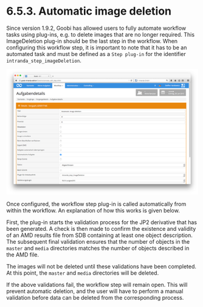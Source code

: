# 6.5.3. Automatic image deletion

Since version 1.9.2, Goobi has allowed users to fully automate workflow tasks using plug-ins, e.g. to delete images that are no longer required. This ImageDeletion plug-in should be the last step in the workflow. When configuring this workflow step, it is important to note that it has to be an automated task and must be defined as a `Step plug-in` for the identifier `intranda_step_imageDeletion`.

![Configuring the automated workflow step plug-in for image deletion](../../.gitbook/assets/88d.png)

Once configured, the workflow step plug-in is called automatically from within the workflow. An explanation of how this works is given below.

First, the plug-in starts the validation process for the JP2 derivative that has been generated. A check is then made to confirm the existence and validity of an AMD results file from SDB containing at least one object description. The subsequent final validation ensures that the number of objects in the `master` and `media` directories matches the number of objects described in the AMD file.

The images will not be deleted until these validations have been completed. At this point, the `master` and `media` directories will be deleted.

If the above validations fail, the workflow step will remain open. This will prevent automatic deletion, and the user will have to perform a manual validation before data can be deleted from the corresponding process.

